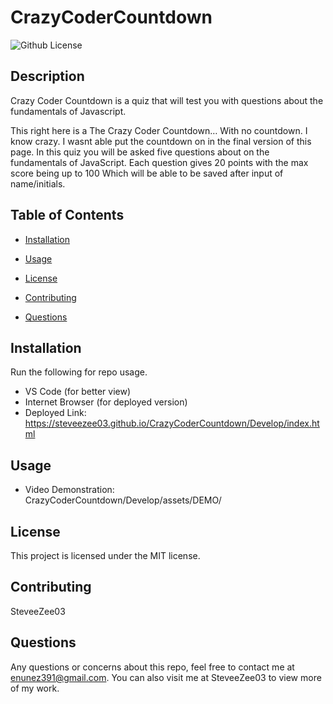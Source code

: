  # CrazyCoderCountdown
![Github License](https://img.shields.io/badge/license-MIT-blue.svg)

## Description
Crazy Coder Countdown is a quiz that will test you with questions about the fundamentals of Javascript.

This right here is a The Crazy Coder Countdown… With no countdown. I know crazy. I wasnt able put the countdown on in the final version of this page. In this quiz you will be asked five questions about on the fundamentals of JavaScript. Each question gives 20 points with the max score being up to 100 Which will be able to be saved after input of name/initials.
## Table of Contents
* [Installation](#installation)

* [Usage](#usage)

* [License](#license)

* [Contributing](#contributing)

* [Questions](#questions)

## Installation
Run the following for repo usage.  

* VS Code (for better view)
* Internet Browser (for deployed version)
* Deployed Link: https://steveezee03.github.io/CrazyCoderCountdown/Develop/index.html


## Usage
* Video Demonstration: <br>
CrazyCoderCountdown/Develop/assets/DEMO/

## License
This project is licensed under the MIT license.

## Contributing
SteveeZee03

## Questions
Any questions or concerns about this repo, feel free to contact me at enunez391@gmail.com.  You can also visit me at SteveeZee03  to view more of my work.


